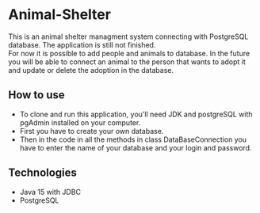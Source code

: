 # Animal-Shelter
This is an animal shelter managment system connecting with PostgreSQL database. The application is still not finished.   
For now it is possible to add people and animals to database. In the future you will be able to connect an animal to the person that wants to adopt it and update or delete the adoption in the database.

## How to use
* To clone and run this application, you'll need JDK and postgreSQL with pgAdmin installed on your computer.
* First you have to create your own database.
* Then in the code in all the methods in class DataBaseConnection you have to enter the name of your database and your login and password.

## Technologies
* Java 15 with JDBC
* PostgreSQL
